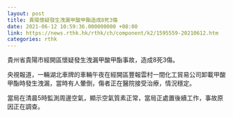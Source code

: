 ```yaml
---
layout: post
title: 貴陽懷疑發生洩漏甲酸甲酯造成8死3傷
date: 2021-06-12 10:59:36.000000000 +08:00
link: https://news.rthk.hk/rthk/ch/component/k2/1595559-20210612.htm
categories: rthk
---
```


貴州省貴陽市經開區懷疑發生洩漏甲酸甲酯事故，造成8死3傷。

央視報道，一輛湖北車牌的車輛午夜在經開區豐報雲村一間化工貿易公司卸載甲酸甲酯時發生洩漏，當時有人暈倒，傷者正在醫院接受治療，情況穩定。

當局在清晨5時監測周邊空氣，顯示空氣質素正常，當局正處置後續工作，事故原因正在調查。
